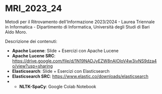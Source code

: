 # MRI_2023_24
Metodi per il Ritrovamento dell'Informazione 2023/2024 - Laurea Triennale in Informatica - Dipartimento di Informatica, Università degli Studi di Bari Aldo Moro.

Descrizione dei contenuti:

- **Apache Lucene**: Slide + Esercizi con Apache Lucene
- **Apache Lucene SRC**: https://drive.google.com/file/d/1N19NADJyEZW8nAIOloV4w3ivNS9dza4o/view?usp=sharing
- **Elasticsearch**: Slide + Esercizi con Elasticsearch
- **Elasticsearch SRC**: https://www.elastic.co/downloads/elasticsearch
- - **NLTK-SpaCy**: Google Colab Notebook
